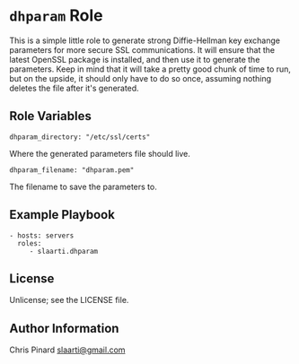 # `dhparam` Role

This is a simple little role to generate strong Diffie-Hellman key
exchange parameters for more secure SSL communications. It will ensure
that the latest OpenSSL package is installed, and then use it to generate
the parameters. Keep in mind that it will take a pretty good chunk of time
to run, but on the upside, it should only have to do so once, assuming
nothing deletes the file after it's generated.

Role Variables
--------------

    dhparam_directory: "/etc/ssl/certs"

Where the generated parameters file should live.

    dhparam_filename: "dhparam.pem"

The filename to save the parameters to.

Example Playbook
----------------

    - hosts: servers
      roles:
         - slaarti.dhparam

License
-------

Unlicense; see the LICENSE file.

Author Information
------------------

Chris Pinard <slaarti@gmail.com>
